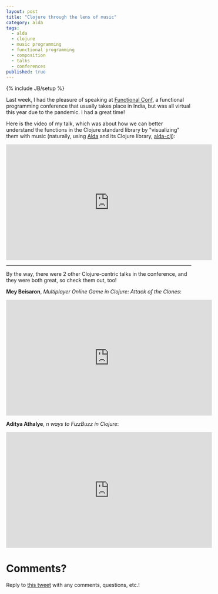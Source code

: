 ```yaml
---
layout: post
title: "Clojure through the lens of music"
category: alda
tags:
  - alda
  - clojure
  - music programming
  - functional programming
  - composition
  - talks
  - conferences
published: true
---
```


{% include JB/setup %}

Last week, I had the pleasure of speaking at [Functional Conf][fn-conf], a
functional programming conference that usually takes place in India, but was all
virtual this year due to the pandemic. I had a great time!

Here is the video of my talk, which was about how we can better understand the
functions in the Clojure standard library by "visualizing" them with music
(naturally, using [Alda][alda] and its Clojure library, [alda-clj]):

<center>
<iframe width="560" height="315" src="https://www.youtube.com/embed/J5G9Jz3lOg4" frameborder="0" allowfullscreen></iframe>
</center>

---

By the way, there were 2 other Clojure-centric talks in the conference, and they were both
great, so check them out, too!

**Mey Beisaron**, _Multiplayer Online Game in Clojure: Attack of the Clones_:

<center>
<iframe width="560" height="315" src="https://www.youtube.com/embed/f6KL0Kbq-5o" frameborder="0" allowfullscreen></iframe>
</center>

**Aditya Athalye**, _n ways to FizzBuzz in Clojure_:

<center>
<iframe width="560" height="315" src="https://www.youtube.com/embed/BTouODWov-A" frameborder="0" allowfullscreen></iframe>
</center>

# Comments?

Reply to [this tweet][tweet] with any comments, questions, etc.!

[tweet]: https://twitter.com/dave_yarwood/status/1509146057623711749

[fn-conf]: https://www.functionalconf.com/
[alda]: https://alda.io
[alda-clj]: https://github.com/daveyarwood/alda-clj
[mey-talk]: https://youtu.be/f6KL0Kbq-5o
[aditya-talk]: https://youtu.be/BTouODWov-A

